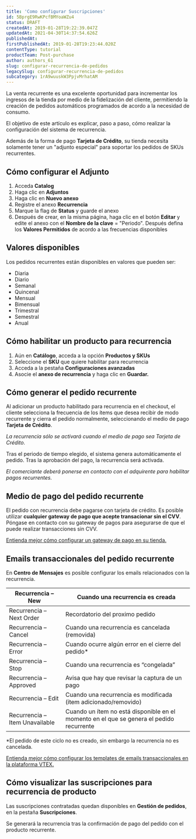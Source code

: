 ```yaml
---
title: 'Como configurar Suscripciones'
id: 5BprgE9RwKPcfBMYoaWZu4
status: DRAFT
createdAt: 2019-01-28T19:22:39.047Z
updatedAt: 2021-04-30T14:37:54.626Z
publishedAt: 
firstPublishedAt: 2019-01-28T19:23:44.020Z
contentType: tutorial
productTeam: Post-purchase
author: authors_61
slug: configurar-recurrencia-de-pedidos
legacySlug: configurar-recurrencia-de-pedidos
subcategory: 1rA9wuuskW3PpjvMrhatAM
---
```


La venta recurrente es una excelente oportunidad para incrementar los ingresos de la tienda por medio de la fidelización del cliente, permitiendo la creación de pedidos automáticos programados de acordo a la necesidad de consumo.

El objetivo de este artículo es explicar, paso a paso, cómo realizar la configuración del sistema de recurrencia.

Además de la forma de pago __Tarjeta de Crédito__, su tienda necesita solamente tener un "adjunto especial" para soportar los pedidos de SKUs recurrentes.

## Cómo configurar el Adjunto

1. Acceda __Catalog__
2. Haga clic en __Adjuntos__
3. Haga clic en __Nuevo anexo__
4. Registre el anexo __Recurrencia__
5. Marque la flag de __Status__ y guarde el anexo
6. Después de crear, en la misma página, haga clic en el botón __Editar__ y edite el anexo con el __Nombre de la clave__ = "Periodo". Después defina los __Valores Permitidos__ de acordo a las frecuencias disponibles

## Valores disponibles

Los pedidos recurrentes están disponibles en valores que pueden ser:

- Diaria
- Diario
- Semanal
- Quincenal
- Mensual
- Bimensual
- Trimestral
- Semestral
- Anual

## Cómo habilitar un producto para recurrencia

1. Aún en **Catálogo**, acceda a la opción __Productos y SKUs__
2. Seleccione el **SKU** que quiere habilitar para recurrencia
3. Acceda a la pestaña **Configuraciones avanzadas**
4. Asocie el **anexo de recurrencia** y haga clic en **Guardar.** 

## Cómo generar el pedido recurrente

Al adicionar un producto habilitado para recurrencia en el checkout, el cliente selecciona la frecuencia de los ítems que desea recibir de modo recurrente y cierra el pedido normalmente, seleccionando el medio de pago **Tarjeta de Crédito**.

_La recurrencia sólo se activará cuando el medio de pago sea Tarjeta de Crédito._

Tras el periodo de tiempo elegido, el sistema genera automáticamente el pedido. Tras la aprobación del pago, la recurrencia será activada.

_El comerciante deberá ponerse en contacto con el adquirente para habilitar pagos recurrentes._

## Medio de pago del pedido recurrente

El pedido con recurrencia debe pagarse con tarjeta de crédito.
Es posible utilizar __cualquier gateway de pago que acepte transacionar sin el CVV__. Póngase en contacto con su gateway de pagos para asegurarse de que el puede realizar transacciones sin CVV.

[Entienda mejor cómo configurar un gateway de pago en su tienda.](/es/tutorial/pci-gateway-vision-general/)

## Emails transaccionales del pedido recurrente

En **Centro de Mensajes** es posible configurar los emails relacionados con la recurrencia.

| Recurrencia – New   | Cuando una recurrencia es creada   |
| ---------- | ---------- |
| Recurrencia – Next Order    | Recordatorio del proximo pedido    |
| Recurrencia – Cancel	    | Cuando una recurrencia es cancelada (removida)    |
| Recurrencia – Error	    | Cuando ocurre algún error en el cierre del pedido\*    |
| Recurrencia – Stop	    | Cuando una recurrencia es “congelada”    |
| Recurrencia – Approved	    | Avisa que hay que revisar la captura de un pago    |
| Recurrencia – Edit	    | Cuando una recurrencia es modificada (ítem adicionado/removido)    |
| Recurrencia – Item Unavailable	    | Cuando un ítem no está disponible en el momento en el que se genera el pedido recurrente    |

*El pedido de este ciclo no es creado, sin embargo la recurrencia no es cancelada.

[Entienda mejor cómo configurar los templates de emails transaccionales en la plataforma VTEX.](/es/tutorial/como-funciona-el-message-center/)

## Cómo visualizar las suscripciones para recurrencia de producto

Las suscripciones contratadas quedan disponibles en **Gestión de pedidos**, en la pestaña **Suscripciones**.

Se generará la recurrencia tras la confirmación de pago del pedido con el producto recurrente.
